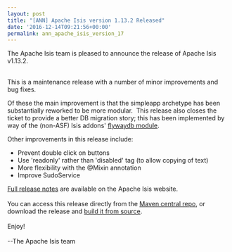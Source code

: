 ```yaml
---
layout: post
title: "[ANN] Apache Isis version 1.13.2 Released"
date: '2016-12-14T09:21:56+00:00'
permalink: ann_apache_isis_version_17
---
```

<div>The Apache Isis team is pleased to announce the release of Apache Isis v1.13.2.</div>
  <div><br /></div>
  <div>
    <p>This is a maintenance release with a number of minor improvements and bug fixes.</p>
    <p>Of these the main improvement is that the simpleapp archetype has been substantially reworked to be more modular. &nbsp;This release also closes the ticket to provide a better DB migration story; this has been implemented by way of the (non-ASF) Isis addons' <a href="http://github.com/isisaddons/isis-module-flywaydb">flywaydb module</a>.</p>
  </div>
  <div>Other improvements in this release include:</div>
  <div>
    <ul>
      <li>Prevent double click on buttons</li>
      <li>Use 'readonly' rather than 'disabled' tag (to allow copying of text)</li>
      <li>More flexibility with the @Mixin annotation</li>
      <li>Improve SudoService</li>
    </ul>
  </div>
  <div><a href="http://isis.apache.org/release-notes.html#r1.13.2">Full release notes</a> are available on the Apache Isis website.</div>
  <div><br /></div>
  <div>You can access this release directly from the <a href="http://search.maven.org">Maven central repo</a>, or download the release and <a href="http://isis.apache.org/downloads.html">build it from source</a>.</div>
  <div><br /></div>
  <div>Enjoy!</div>
  <div><br /></div>
  <div>--The Apache Isis team</div>
  <div><br /></div>
  <div><br /></div>
